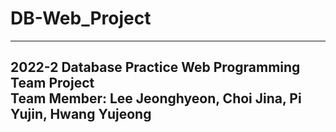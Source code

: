 # DB-Web_Project

---
2022-2 Database Practice Web Programming Team Project    
Team Member: Lee Jeonghyeon, Choi Jina, Pi Yujin, Hwang Yujeong   
---
